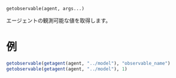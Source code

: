 ```
getobservable(agent, args...)
```

エージェントの観測可能な値を取得します。

# 例

```julia
getobservable(getagent(agent, "../model"), "observable_name")
getobservable(getagent(agent, "../model"), 1)
```
